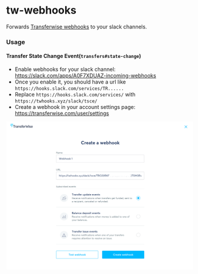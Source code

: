 # tw-webhooks
Forwards [Transferwise webhooks](https://api-docs.transferwise.com/#profile-webhooks) to your slack channels.

### Usage

#### Transfer State Change Event(`transfers#state-change`)

- Enable webhooks for your slack channel: https://slack.com/apps/A0F7XDUAZ-incoming-webhooks
- Once you enable it, you should have a url like `https://hooks.slack.com/services/TR......`
- Replace `https://hooks.slack.com/services/` with `https://twhooks.xyz/slack/tsce/`
- Create a webhook in your account settings page: https://transferwise.com/user/settings

![](./docs/twhooks.png?raw=true "Example")